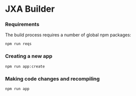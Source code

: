 # JXA Builder

### Requirements

The build process requires a number of global npm packages:

```
npm run reqs
```

### Creating a new app

```
npm run app:create
```

### Making code changes and recompiling

```
npm run app
```
